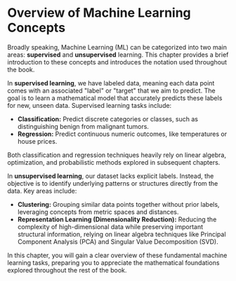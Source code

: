 # Overview of Machine Learning Concepts

Broadly speaking, Machine Learning (ML) can be categorized into two main areas: **supervised** and **unsupervised** learning. This chapter provides a brief introduction to these concepts and introduces the notation used throughout the book.

In **supervised learning**, we have labeled data, meaning each data point comes with an associated "label" or "target" that we aim to predict. The goal is to learn a mathematical model that accurately predicts these labels for new, unseen data. Supervised learning tasks include:

- **Classification:** Predict discrete categories or classes, such as distinguishing benign from malignant tumors.
- **Regression:** Predict continuous numeric outcomes, like temperatures or house prices.

Both classification and regression techniques heavily rely on linear algebra, optimization, and probabilistic methods explored in subsequent chapters.

In **unsupervised learning**, our dataset lacks explicit labels. Instead, the objective is to identify underlying patterns or structures directly from the data. Key areas include:

- **Clustering:** Grouping similar data points together without prior labels, leveraging concepts from metric spaces and distances.
- **Representation Learning (Dimensionality Reduction):** Reducing the complexity of high-dimensional data while preserving important structural information, relying on linear algebra techniques like Principal Component Analysis (PCA) and Singular Value Decomposition (SVD).

In this chapter, you will gain a clear overview of these fundamental machine learning tasks, preparing you to appreciate the mathematical foundations explored throughout the rest of the book.


```{tableofcontents}
```